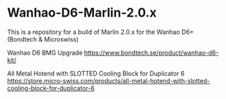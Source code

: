 # Wanhao-D6-Marlin-2.0.x
This is a repository for a build of Marlin 2.0.x for the Wanhao D6+ (Bondtech &amp; Microswiss)

Wanhao D6 BMG Upgrade
https://www.bondtech.se/product/wanhao-d6-kit/

All Metal Hotend with SLOTTED Cooling Block for Duplicator 6 
https://store.micro-swiss.com/products/all-metal-hotend-with-slotted-cooling-block-for-duplicator-6
